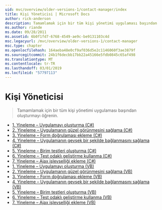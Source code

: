 ```yaml
---
uid: mvc/overview/older-versions-1/contact-manager/index
title: Kişi Yöneticisi | Microsoft Docs
author: rick-anderson
description: Tamamlamak için bir tüm kişi yönetimi uygulaması başından oluşturmayı öğrenin.
ms.author: riande
ms.date: 09/28/2011
ms.assetid: 6b0f1fd7-6768-4549-ae9c-be9131103c4d
msc.legacyurl: /mvc/overview/older-versions-1/contact-manager
msc.type: chapter
ms.openlocfilehash: 164aeba48e0cf9af036d5e2c1146060f3ae3879f
ms.sourcegitcommit: 24b1f6decbb17bb22a45166e5fdb0845c65af498
ms.translationtype: MT
ms.contentlocale: tr-TR
ms.lasthandoff: 03/01/2019
ms.locfileid: "57797113"
---
```

<a name="contact-manager"></a>Kişi Yöneticisi
====================
> Tamamlamak için bir tüm kişi yönetimi uygulaması başından oluşturmayı öğrenin.


- [1. Yineleme – Uygulamayı oluşturma (C#)](iteration-1-create-the-application-cs.md)
- [2. Yineleme – Uygulamanın güzel görünmesini sağlama (C#)](iteration-2-make-the-application-look-nice-cs.md)
- [3. Yineleme – Form doğrulaması ekleme (C#)](iteration-3-add-form-validation-cs.md)
- [4. Yineleme – Uygulamanın gevşek bir şekilde bağlanmasını sağlama (C#)](iteration-4-make-the-application-loosely-coupled-cs.md)
- [5. Yineleme – Birim testleri oluşturma (C#)](iteration-5-create-unit-tests-cs.md)
- [6. Yineleme – Test odaklı geliştirme kullanma (C#)](iteration-6-use-test-driven-development-cs.md)
- [7. Yineleme – Ajax işlevselliği ekleme (C#)](iteration-7-add-ajax-functionality-cs.md)
- [1. Yineleme – Uygulamayı oluşturma (VB)](iteration-1-create-the-application-vb.md)
- [2. Yineleme – Uygulamanın güzel görünmesini sağlama (VB)](iteration-2-make-the-application-look-nice-vb.md)
- [3. Yineleme – Form doğrulaması ekleme (VB)](iteration-3-add-form-validation-vb.md)
- [4. Yineleme – Uygulamanın gevşek bir şekilde bağlanmasını sağlama (VB)](iteration-4-make-the-application-loosely-coupled-vb.md)
- [5. Yineleme – Birim testleri oluşturma (VB)](iteration-5-create-unit-tests-vb.md)
- [6. Yineleme – Test odaklı geliştirme kullanma (VB)](iteration-6-use-test-driven-development-vb.md)
- [7. Yineleme – Ajax işlevselliği ekleme (VB)](iteration-7-add-ajax-functionality-vb.md)
